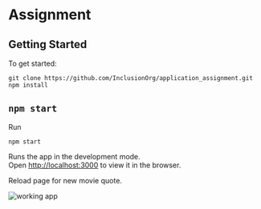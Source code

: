# Assignment

## Getting Started

To get started:

```
git clone https://github.com/InclusionOrg/application_assignment.git
npm install
```

## `npm start`

Run
```
npm start
```
Runs the app in the development mode.<br>
Open [http://localhost:3000](http://localhost:3000) to view it in the browser.

Reload page for new movie quote.

![working app](app.gif)
